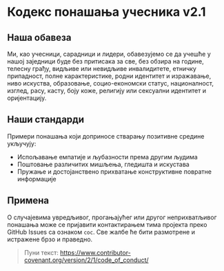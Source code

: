 
# Кодекс понашања учесника v2.1

## Наша обавеза
Ми, као учесници, сарадници и лидери, обавезујемо се да учешће у нашој заједници буде без притисака за све, без обзира на године, телесну грађу, видљиве или невидљиве инвалидитете, етничку припадност, полне карактеристике, родни идентитет и изражавање, ниво искуства, образовање, социо-економски статус, националност, изглед, расу, касту, боју коже, религију или сексуални идентитет и оријентацију.

## Наши стандарди
Примери понашања који доприносе стварању позитивне средине укључују:
- Испољавање емпатије и љубазности према другим људима
- Поштовање различитих мишљења, гледишта и искустава
- Пружање и достојанствено прихватање конструктивне повратне информације

## Примена
О случајевима увредљивог, прогањајућег или другог неприхватљивог понашања може се пријавити контактирањем тима пројекта преко GitHub Issues са ознаком `coc`. Све жалбе ће бити размотрене и истражене брзо и праведно.

> Пуни текст: https://www.contributor-covenant.org/version/2/1/code_of_conduct/ 
